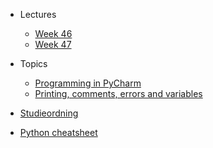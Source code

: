 - Lectures
  - [Week 46](lectures/week-46.md)
  - [Week 47](lectures/week-47.md)
- Topics
  - [Programming in PyCharm](topics/programming-in-pycharm.md)
  -  [Printing, comments, errors and variables](topics/print-comments-errors-variables.md) 

- [Studieordning](https://kompetence.kea.dk/studieordninger/AU_i_Informationsteknologi_2018_08_2019_04.pdf)
- [Python cheatsheet](https://kea-fronter.itslearning.com/LearningToolElement/ViewLearningToolElement.aspx?LearningToolElementId=938377)

